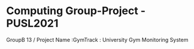 # Computing Group-Project - PUSL2021
GroupB 13 /
Project Name :GymTrack : University Gym Monitoring System
